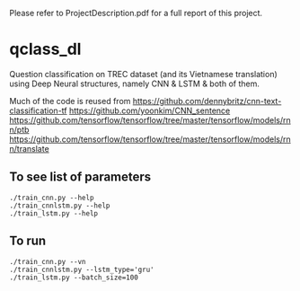 Please refer to ProjectDescription.pdf for a full report of this project.

# qclass_dl
Question classification on TREC dataset (and its Vietnamese translation) using Deep Neural structures, namely CNN &amp; LSTM &amp; both of them.

Much of the code is reused from
https://github.com/dennybritz/cnn-text-classification-tf
https://github.com/yoonkim/CNN_sentence
https://github.com/tensorflow/tensorflow/tree/master/tensorflow/models/rnn/ptb
https://github.com/tensorflow/tensorflow/tree/master/tensorflow/models/rnn/translate

## To see list of parameters
```
./train_cnn.py --help
./train_cnnlstm.py --help
./train_lstm.py --help
```

## To run
```
./train_cnn.py --vn
./train_cnnlstm.py --lstm_type='gru'
./train_lstm.py --batch_size=100
```
